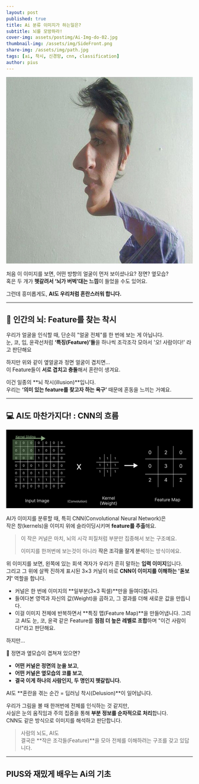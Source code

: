```yaml
---
layout: post
published: true
title: Ai 분류 이미지가 하는일은?
subtitle: 뇌를 모방하라!
cover-img: assets/postimg/Ai-Img-do-02.jpg
thumbnail-img: /assets/img/SideFront.png
share-img: /assets/img/path.jpg
tags: [ai, 착시, 신경망, cnn, classification]
author: pius
---
```



   
![Side and Front Image](https://raw.githubusercontent.com/piusAI/piusai.github.io/master/assets/postimg/SideFront.png)

처음 이 이미지를 보면, 어떤 방향의 얼굴이 먼저 보이셨나요?
정면? 옆모습?  
혹은 두 개가 **헷갈려서 ‘뇌가 버벅’대는 느낌**이 들었을 수도 있어요.

그런데 흥미롭게도, **AI도 우리처럼 혼란스러워 합니다.**

---

## 🧠 인간의 뇌: Feature를 찾는 착시

우리가 얼굴을 인식할 때, 단순히 "얼굴 전체"를 한 번에 보는 게 아닙니다.  
눈, 코, 입, 윤곽선처럼 **‘특징(Feature)’들**을 하나씩 조각조각 모아서 '오! 사람이다!' 라고 판단해요

하지만 위와 같이 옆얼굴과 정면 얼굴이 겹치면…  
이 Feature들이 **서로 겹치고 충돌**해서 혼란이 생겨요.

이건 일종의 **뇌 착시(illusion)**입니다.  
우리는 **‘의미 있는 feature를 찾고자 하는 욕구’** 때문에 혼동을 느끼는 거예요.

---

## 💻 AI도 마찬가지다! : CNN의 흐름

![Convolution](https://raw.githubusercontent.com/piusAI/piusai.github.io/master/assets/postimg/Ai-Img-do-01.jpg)

AI가 이미지를 분류할 때, 특히 CNN(Convolutional Neural Network)은  
작은 창(kernels)을 이미지 위에 슬라이딩시키며 **feature를 추출**해요.

> 이 작은 커널은 마치, 뇌의 시각 피질처럼 부분만 집중해서 보는 구조예요.
>
> 이미지를 한꺼번에 보는것이 아니라 **작은 조각을 잘게 분석**하는 방식이에요.

위 이미지를 보면, 왼쪽에 있는 회색 격자가 우리가 흔히 말하는 **입력 이미지**입니다.  
그리고 그 위에 살짝 진하게 표시된 3×3 커널이 바로 **CNN이 이미지를 이해하는 '돋보기'** 역할을 합니다.

- 커널은 한 번에 이미지의 **일부분(3×3 픽셀)**만을 들여다봅니다.
- 들여다본 영역과 자신의 값(Weight)을 곱하고, 그 결과를 더해 새로운 값을 만듭니다.
- 이걸 이미지 전체에 반복하면서 **특징 맵(Feature Map)**을 만들어냅니다.
그리고 AI도 눈, 코, 윤곽 같은 Feature를 **점점 더 높은 레벨로 조합**하며 "이건 사람이다!"라고 판단해요.

하지만…

👀 정면과 옆모습이 겹쳐져 있으면?

- **어떤 커널은 정면의 눈을 보고**,  
- **어떤 커널은 옆모습의 코를 보고**,  
- **결국 이게 하나의 사람인지, 두 명인지 헷갈립니다.**

AI도 **혼란을 겪는 순간 = 딥러닝 착시(Delusion)**이 일어납니다.


우리가 그림을 볼 때 한꺼번에 전체를 인식하는 것 같지만,  
사실은 눈의 움직임과 주의 집중을 통해 **부분 정보를 순차적으로 처리**합니다.  
CNN도 같은 방식으로 이미지를 해석하고 판단합니다.

> 사람의 뇌도, AI도  
> 결국은 **작은 조각들(Feature)**을 모아 전체를 이해하려는 구조를 갖고 있답니다.


---

PIUS와 재밌게 배우는 Ai의 기초
---




